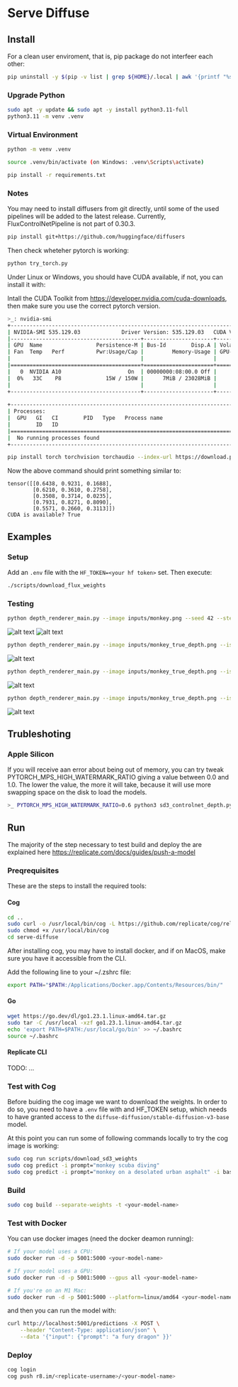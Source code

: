 # Serve Diffuse

## Install

For a clean user enviroment, that is, pip package do not interfeer each other:

```bash
pip uninstall -y $(pip -v list | grep ${HOME}/.local | awk '{printf "%s ", $1}')
```

### Upgrade Python

```bash
sudo apt -y update && sudo apt -y install python3.11-full
python3.11 -m venv .venv
```

### Virtual Environment

```bash
python -m venv .venv
```

```bash
source .venv/bin/activate (on Windows: .venv\Scripts\activate)
```

```bash
pip install -r requirements.txt
```

### Notes

You may need to install diffusers from git directly, until some of the used pipelines will be added to the latest release.
Currently, FluxControlNetPipeline is not part of 0.30.3.

```bash
pip install git+https://github.com/huggingface/diffusers
```

Then check wheteher pytorch is working:

```bash
python try_torch.py
```

Under Linux or Windows, you should have CUDA available, if not, you can install it with:

Intall the CUDA Toolkit from <https://developer.nvidia.com/cuda-downloads>, then make sure you use the correct pytorch version.

```bash
>_: nvidia-smi
+---------------------------------------------------------------------------------------+
| NVIDIA-SMI 535.129.03             Driver Version: 535.129.03   CUDA Version: 12.2     |
|-----------------------------------------+----------------------+----------------------+
| GPU  Name                 Persistence-M | Bus-Id        Disp.A | Volatile Uncorr. ECC |
| Fan  Temp   Perf          Pwr:Usage/Cap |         Memory-Usage | GPU-Util  Compute M. |
|                                         |                      |               MIG M. |
|=========================================+======================+======================|
|   0  NVIDIA A10                     On  | 00000000:08:00.0 Off |                    0 |
|  0%   33C    P8              15W / 150W |      7MiB / 23028MiB |      0%      Default |
|                                         |                      |                  N/A |
+-----------------------------------------+----------------------+----------------------+
                                                                                         
+---------------------------------------------------------------------------------------+
| Processes:                                                                            |
|  GPU   GI   CI        PID   Type   Process name                            GPU Memory |
|        ID   ID                                                             Usage      |
|=======================================================================================|
|  No running processes found                                                           |
+---------------------------------------------------------------------------------------+
```

```bash
pip install torch torchvision torchaudio --index-url https://download.pytorch.org/whl/cu124
```

Now the above command should print something similar to:

```text
tensor([[0.6438, 0.9231, 0.1688],
        [0.6210, 0.3610, 0.2758],
        [0.3508, 0.3714, 0.0235],
        [0.7931, 0.8271, 0.8090],
        [0.5571, 0.2660, 0.3113]])
CUDA is available? True
```

## Examples

### Setup

Add an `.env` file with the `HF_TOKEN=<your hf token>` set.
Then execute:

```bash
./scripts/download_flux_weights
```

### Testing

```bash
python depth_renderer_main.py --image inputs/monkey.png --seed 42 --steps 24 --prompt "A monkey walking on the sea surface"
```

![alt text](examples/monkey_color-1727646138.png)
![alt text](examples/monkey_depth-1727646138.png)

```bash
python depth_renderer_main.py --image inputs/monkey_true_depth.png --is_depth=True --seed 42 --steps 24 --prompt "A monkey walking on the sea surface" --depth_weight=0.45
```

![alt text](examples/monkey_true_depth_color-1727646408.png)

```bash
python depth_renderer_main.py --image inputs/monkey_true_depth.png --is_depth=True --seed 42 --steps 24 --prompt "A monkey walking on the sea surface, old painting" --depth_weight=0.5
```

![alt text](examples/monkey_true_depth_color-old_painting-1727646528.png)

```bash
python depth_renderer_main.py --image inputs/monkey_true_depth.png --is_depth=True --seed 42 --steps 24 --prompt "A monkey walking on the sea surface, watercolor" --depth_weight=0.5
```

![alt text](examples/monkey_true_depth_color-watercolor-1727646630.png)

## Trubleshoting

### Apple Silicon

If you will receive aan error about being out of memory, you can try tweak PYTORCH_MPS_HIGH_WATERMARK_RATIO giving a value between 0.0 and 1.0. The lower the value, the more it will take, because it will use more swapping space on the disk to load the models.

```bash
>_ PYTORCH_MPS_HIGH_WATERMARK_RATIO=0.6 python3 sd3_controlnet_depth.py
```

## Run

The majority of the step necessary to test build and deploy the are explained here <https://replicate.com/docs/guides/push-a-model>

### Preqrequisites

These are the steps to install the required tools:

#### Cog

```bash
cd ..
sudo curl -o /usr/local/bin/cog -L https://github.com/replicate/cog/releases/latest/download/cog_`uname -s`_`uname -m`
sudo chmod +x /usr/local/bin/cog
cd serve-diffuse
```

After installing cog, you may have to install docker, and if on MacOS, make sure you have it accessible from the CLI.

Add the following line to your ~/.zshrc file:

```bash
export PATH="$PATH:/Applications/Docker.app/Contents/Resources/bin/"
```

#### Go

```bash
wget https://go.dev/dl/go1.23.1.linux-amd64.tar.gz
sudo tar -C /usr/local -xzf go1.23.1.linux-amd64.tar.gz
echo 'export PATH=$PATH:/usr/local/go/bin' >> ~/.bashrc
source ~/.bashrc
```

#### Replicate CLI

TODO: ...

### Test with Cog

Before buiding the cog image we want to download the weights. In order to do so, you need to have a `.env` file with and HF_TOKEN setup, which needs to have granted access to the `diffuse-diffusion/stable-diffusion-v3-base` model.

At this point you can run some of following commands locally to try the cog image is working:

```bash
sudo cog run scripts/download_sd3_weights
sudo cog predict -i prompt="monkey scuba diving"
sudo cog predict -i prompt="monkey on a desolated urban asphalt" -i base_image_url=@inputs/monkey.png
```

### Build

```bash
sudo cog build --separate-weights -t <your-model-name>
```

### Test with Docker

You can use docker images (need the docker deamon running):

```bash
# If your model uses a CPU:
sudo docker run -d -p 5001:5000 <your-model-name>

# If your model uses a GPU:
sudo docker run -d -p 5001:5000 --gpus all <your-model-name>

# If you're on an M1 Mac:
sudo docker run -d -p 5001:5000 --platform=linux/amd64 <your-model-name>
```

and then you can run the model with:

```bash
curl http://localhost:5001/predictions -X POST \
    --header "Content-Type: application/json" \
    --data '{"input": {"prompt": "a fury dragon" }}'
```

### Deploy

```bash
cog login
cog push r8.im/<replicate-username>/<your-model-name>
```
